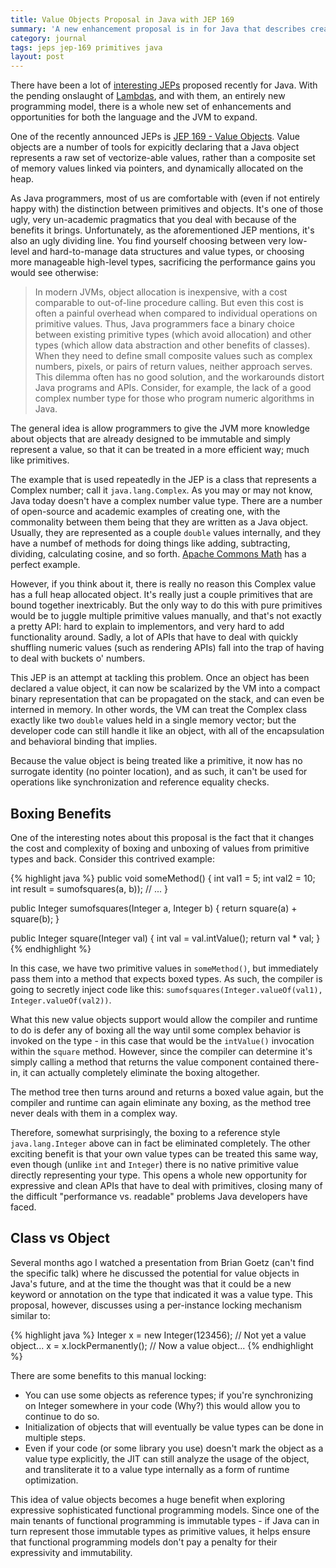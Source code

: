 ```yaml
---
title: Value Objects Proposal in Java with JEP 169
summary: 'A new enhancement proposal is in for Java that describes creating value objects, allowing the JVM to treat complex objects as primitives.'
category: journal
tags: jeps jep-169 primitives java
layout: post
---
```


There have been a lot of [interesting JEPs](http://openjdk.java.net/jeps/0) proposed recently for Java. With the pending onslaught of [Lambdas](http://openjdk.java.net/projects/lambda/), and with them, an entirely new programming model, there is a whole new set of enhancements and opportunities for both the language and the JVM to expand.

One of the recently announced JEPs is [JEP 169 - Value Objects](http://openjdk.java.net/jeps/169). Value objects are a number of tools for expicitly declaring that a Java object represents a raw set of vectorize-able values, rather than a composite set of memory values linked via pointers, and dynamically allocated on the heap.

As Java programmers, most of us are comfortable with (even if not entirely happy with) the distinction between primitives and objects. It's one of those ugly, very un-academic pragmatics that you deal with because of the benefits it brings. Unfortunately, as the aforementioned JEP mentions, it's also an ugly dividing line. You find yourself choosing between very low-level and hard-to-manage data structures and value types, or choosing more manageable high-level types, sacrificing the performance gains you would see otherwise:

> In modern JVMs, object allocation is inexpensive, with a cost comparable to out-of-line procedure calling. But even this cost is often a painful overhead when compared to individual operations on primitive values. Thus, Java programmers face a binary choice between existing primitive types (which avoid allocation) and other types (which allow data abstraction and other benefits of classes). When they need to define small composite values such as complex numbers, pixels, or pairs of return values, neither approach serves. This dilemma often has no good solution, and the workarounds distort Java programs and APIs. Consider, for example, the lack of a good complex number type for those who program numeric algorithms in Java.

The general idea is allow programmers to give the JVM more knowledge about objects that are already designed to be immutable and simply represent a value, so that it can be treated in a more efficient way; much like primitives.

The example that is used repeatedly in the JEP is a class that represents a Complex number; call it `java.lang.Complex`. As you may or may not know, Java today doesn't have a complex number value type. There are a number of open-source and academic examples of creating one, with the commonality between them being that they are written as a Java object. Usually, they are represented as a couple `double` values internally, and they have a numbef of methods for doing things like adding, subtracting, dividing, calculating cosine, and so forth. [Apache Commons Math](http://commons.apache.org/math/userguide/complex.html) has a perfect example.

However, if you think about it, there is really no reason this Complex value has a full heap allocated object. It's really just a couple primitives that are bound together inextricably. But the only way to do this with pure primitives would be to juggle multiple primitive values manually, and that's not exactly a pretty API: hard to explain to implementors, and very hard to add functionality around. Sadly, a lot of APIs that have to deal with quickly shuffling numeric values (such as rendering APIs) fall into the trap of having to deal with buckets o' numbers.

This JEP is an attempt at tackling this problem. Once an object has been declared a value object, it can now be scalarized by the VM into a compact binary representation that can be propagated on the stack, and can even be interned in memory. In other words, the VM can treat the Complex class exactly like two `double` values held in a single memory vector; but the developer code can still handle it like an object, with all of the encapsulation and behavioral binding that implies.

Because the value object is being treated like a primitive, it now has no surrogate identity (no pointer location), and as such, it can't be used for operations like synchronization and reference equality checks.

## Boxing Benefits

One of the interesting notes about this proposal is the fact that it changes the cost and complexity of boxing and unboxing of values from primitive types and back. Consider this contrived example:

{% highlight java %}
public void someMethod() {
	int val1 = 5;
	int val2 = 10;
	int result = sumofsquares(a, b));
	// ...
}

public Integer sumofsquares(Integer a, Integer b) {
	return square(a) + square(b);
}

public Integer square(Integer val) {
	int val = val.intValue();
	return val * val;
}
{% endhighlight %}

In this case, we have two primitive values in `someMethod()`, but immediately pass them into a method that expects boxed types. As such, the compiler is going to secretly inject code like this: `sumofsquares(Integer.valueOf(val1), Integer.valueOf(val2))`.

What this new value objects support would allow the compiler and runtime to do is defer any of boxing all the way until some complex behavior is invoked on the type - in this case that would be the `intValue()` invocation within the `square` method. However, since the compiler can determine it's simply calling a method that returns the value component contained there-in, it can actually completely eliminate the boxing altogether.

The method tree then turns around and returns a boxed value again, but the compiler and runtime can again eliminate any boxing, as the method tree never deals with them in a complex way.

Therefore, somewhat surprisingly, the boxing to a reference style `java.lang.Integer` above can in fact be eliminated completely. The other exciting benefit is that your own value types can be treated this same way, even though (unlike `int` and `Integer`) there is no native primitive value directly representing your type. This opens a whole new opportunity for expressive and clean APIs that have to deal with primitives, closing many of the difficult "performance vs. readable" problems Java developers have faced.

## Class vs Object

Several months ago I watched a presentation from Brian Goetz (can't find the specific talk) where he discussed the potential for value objects in Java's future, and at the time the thought was that it could be a new keyword or annotation on the type that indicated it was a value type. This proposal, however, discusses using a per-instance locking mechanism similar to:

{% highlight java %}
Integer x = new Integer(123456);
// Not yet a value object...
x = x.lockPermanently();
// Now a value object...
{% endhighlight %}

There are some benefits to this manual locking:
* You can use some objects as reference types; if you're synchronizing on Integer somewhere in your code (Why?) this would allow you to continue to do so.
* Initialization of objects that will eventually be value types can be done in multiple steps.
* Even if your code (or some library you use) doesn't mark the object as a value type explicitly, the JIT can still analyze the usage of the object, and transliterate it to a value type internally as a form of runtime optimization.

This idea of value objects becomes a huge benefit when exploring expressive sophisticated functional programming models. Since one of the main tenants of functional programming is immutable types - if Java can in turn represent those immutable types as primitive values, it helps ensure that functional programming models don't pay a penalty for their expressivity and immutability.